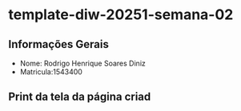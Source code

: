 # template-diw-20251-semana-02

## Informações Gerais
- Nome: Rodrigo Henrique Soares Diniz
- Matricula:1543400

## Print da tela da página criad
